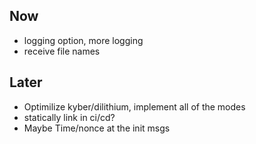 ## Now

- logging option, more logging
- receive file names

## Later

- Optimilize kyber/dilithium, implement all of the modes
- statically link in ci/cd?
- Maybe Time/nonce at the init msgs
